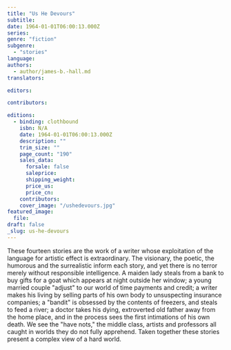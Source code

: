```yaml
---
title: "Us He Devours"
subtitle:
date: 1964-01-01T06:00:13.000Z
series:
genre: "fiction"
subgenre:
  - "stories"
language:
authors:
  - author/james-b.-hall.md
translators:

editors:

contributors:

editions:
  - binding: clothbound
    isbn: N/A
    date: 1964-01-01T06:00:13.000Z
    description: ""
    trim_size: ""
    page_count: "190"
    sales_data:
      forsale: false
      saleprice:
      shipping_weight:
      price_us:
      price_cn:
    contributors:
    cover_image: "/ushedevours.jpg"
featured_image:
  file:
draft: false
_slug: us-he-devours
---
```


These fourteen stories are the work of a writer whose exploitation of the language for artistic effect is extraordinary. The visionary, the poetic, the humorous and the surrealistic inform each story, and yet there is no terror merely without responsible intelligence. A maiden lady steals from a bank to buy gifts for a goat which appears at night outside her window; a young married couple "adjust" to our world of time payments and credit; a writer makes his living by selling parts of his own body to unsuspecting insurance companies; a "bandit" is obsessed by the contents of freezers, and steals to feed a river; a doctor takes his dying, extroverted old father away from the home place, and in the process sees the first intimations of his own death. We see the "have nots," the middle class, artists and professors all caught in worlds they do not fully apprehend. Taken together these stories present a complex view of a hard world.

